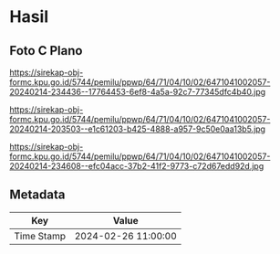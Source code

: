 # Hasil

## Foto C Plano

https://sirekap-obj-formc.kpu.go.id/5744/pemilu/ppwp/64/71/04/10/02/6471041002057-20240214-234436--17764453-6ef8-4a5a-92c7-77345dfc4b40.jpg

https://sirekap-obj-formc.kpu.go.id/5744/pemilu/ppwp/64/71/04/10/02/6471041002057-20240214-203503--e1c61203-b425-4888-a957-9c50e0aa13b5.jpg

https://sirekap-obj-formc.kpu.go.id/5744/pemilu/ppwp/64/71/04/10/02/6471041002057-20240214-234608--efc04acc-37b2-41f2-9773-c72d67edd92d.jpg


## Metadata

| Key        | Value               |
| ---------- | ------------------- |
| Time Stamp | 2024-02-26 11:00:00 |



